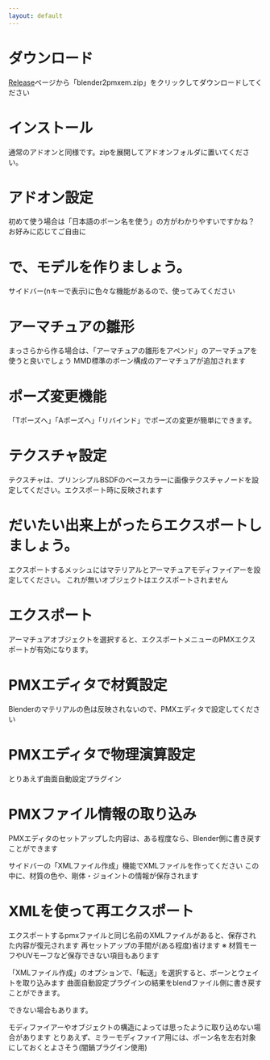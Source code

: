 ```yaml
---
layout: default
---
```

# ダウンロード
[Release](https://github.com/matunnkazumi/blender2pmxem/releases)ページから「blender2pmxem.zip」をクリックしてダウンロードしてください


# インストール
通常のアドオンと同様です。zipを展開してアドオンフォルダに置いてください。

# アドオン設定
初めて使う場合は「日本語のボーン名を使う」の方がわかりやすいですかね？　お好みに応じてご自由に

# で、モデルを作りましょう。

サイドバー(nキーで表示)に色々な機能があるので、使ってみてください

# アーマチュアの雛形
まっさらから作る場合は、「アーマチュアの雛形をアペンド」のアーマチュアを使うと良いでしょう
MMD標準のボーン構成のアーマチュアが追加されます

# ポーズ変更機能
「Tポーズへ」「Aポーズへ」「リバインド」でポーズの変更が簡単にできます。

# テクスチャ設定
テクスチャは、プリンシプルBSDFのベースカラーに画像テクスチャノードを設定してください。エクスポート時に反映されます

# だいたい出来上がったらエクスポートしましょう。

エクスポートするメッシュにはマテリアルとアーマチュアモディファイアーを設定してください。
これが無いオブジェクトはエクスポートされません


# エクスポート
アーマチュアオブジェクトを選択すると、エクスポートメニューのPMXエクスポートが有効になります。

# PMXエディタで材質設定
Blenderのマテリアルの色は反映されないので、PMXエディタで設定してください

# PMXエディタで物理演算設定

とりあえず曲面自動設定プラグイン

# PMXファイル情報の取り込み
PMXエディタのセットアップした内容は、ある程度なら、Blender側に書き戻すことができます

サイドバーの「XMLファイル作成」機能でXMLファイルを作ってください
この中に、材質の色や、剛体・ジョイントの情報が保存されます

# XMLを使って再エクスポート
エクスポートするpmxファイルと同じ名前のXMLファイルがあると、保存された内容が復元されます
再セットアップの手間が(ある程度)省けます
※ 材質モーフやUVモーフなど保存できない項目もあります

「XMLファイル作成」のオプションで、「転送」を選択すると、ボーンとウェイトを取り込みます
曲面自動設定プラグインの結果をblendファイル側に書き戻すことができます。

できない場合もあります。

モディファイアーやオブジェクトの構造によっては思ったように取り込めない場合があります
とりあえず、ミラーモディファイア用には、ボーン名を左右対象にしておくとよさそう(闇鍋プラグイン使用)
